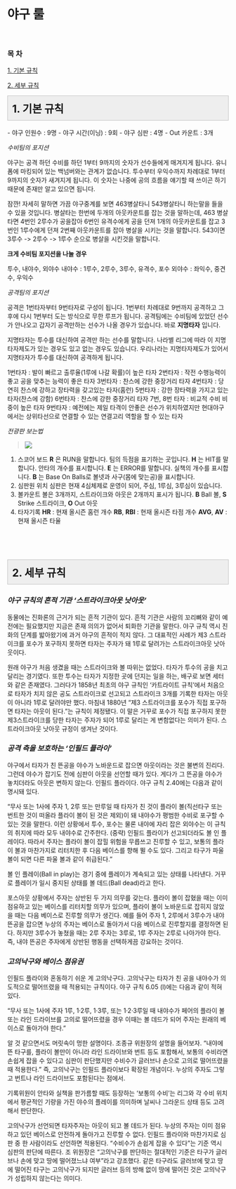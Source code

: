 # **야구 룰**

<br/>
<h3>목 차</h3>
<a name="top"></a>
<p><a href="#1">1. 기본 규칙</a></p>
<p><a href="#2">2. 세부 규칙</a></p>

<a name="1"></a>
  <div class="txc-textbox" style="padding: 10px; border: 1px solid rgb(193, 193, 193); border-image: none; background-color: rgb(238, 238, 238);">
    <strong><span style="font-size: 18pt;">1. 기본 규칙</span></strong>
    <font size="5"><span style="line-height: 36px;"></span></font>
</div>
<br/>
 - 야구 인원수 : 9명
 - 야구 시간(이닝) : 9회
 - 야구 심판 : 4명
 - Out 카운트 : 3개
 
*수비팀의 포지션*

야구는 공격 하던 수비를 하던 1부터 9까지의 숫자가 선수들에게 매겨지게 됩니다.
유니폼에 마킹되어 있는 백넘버와는 관계가 없습니다.
투수부터 우익수까지 차례대로 1부터 9까지의 숫자가 새겨지게 됩니다.
이 숫자는 나중에 공의 흐름을 얘기할 때 쓰이곤 하기 때문에 존재만 알고 있으면 됩니다.

잠깐! 자세히 말하면 가끔 야구중계를 보면 463병살타니 543병살타니 하는말을 들을 수 있을 것입니다.
병살타는 한번에 두개의 아웃카운트를 잡는 것을 말하는데,
463 병살타면 4번인 2루수가 공을잡아 6번인 유격수에게 공을 던져 1개의 아웃카운트를 잡고
3번인 1루수에게 던져 2번째 아웃카운트를 잡아 병살을 시키는 것을 말합니다.
543이면 3루수 -> 2루수 -> 1루수 순으로 병살을 시킨것을 말합니다.

**크게 수비팀 포지션을 나눌 경우**

투수, 내야수, 외야수
내야수 : 1루수, 2루수, 3루수, 유격수, 포수
외야수 : 좌익수, 중견수, 우익수

*공격팀의 포지션*

공격은 1번타자부터 9번타자로 구성이 됩니다.
1번부터 차례대로 9번까지 공격하고 그 후에 다시 1번부터 도는 방식으로 무한 루프가 됩니다.
공격팀에는 수비팀에 있었던 선수가 안나오고 갑자기 공격만하는 선수가 나올 경우가 있습니다.
바로 **지명타자** 입니다.

지명타자는 투수를 대신하여 공격만 하는 선수를 말합니다.
나라별 리그에 따라 이 지명타자제도가 있는 경우도 있고 없는 경우도 있습니다.
우리나라는 지명타자제도가 있어서 지명타자가 투수를 대신하여 공격하게 됩니다.

1번타자 : 발이 빠르고 출루율(1루에 나갈 확률)이 높은 타자
2번타자 : 작전 수행능력이 좋고 공을 맞추는 능력이 좋은 타자
3번타자 : 찬스에 강한 중장거리 타자
4번타자 : 당연히 찬스에 강하고 장타력을 갖고있는 타자(홈런)
5번타자 : 강한 장타력을 가지고 있는 타자(찬스에 강함)
6번타자 : 찬스에 강한 중장거리 타자
7번, 8번 타자 : 비교적 수비 비중이 높은 타자
9번타자 : 예전에는 제일 타격이 안좋은 선수가 위치하였지만 현대야구에서는
          상위타선으로 연결할 수 있는 연결고리 역할을 할 수 있는 타자

*전광판 보는법*
> ![](http://postfiles5.naver.net/20140627_164/kje2611kje_14038037005969HukK_JPEG/%BE%DF%B1%B8%C0%E5%C0%FC%B1%A4%C6%C7.JPG?type=w2)

1. 스코어 보드
**R** 은 RUN을 말합니다. 팀의 득점을 표기하는 곳입니다.
**H** 는 HIT를 말합니다. 안타의 개수를 표시합니다.
**E** 는 ERROR를 말합니다. 실책의 개수를 표시합니다.
**B** 는 Base On Balls로 볼넷과 사구(몸에 맞는공)을 표시합니다.
2. 심판원 위치
심판은 현재 4심체제로 운영이 되어, 주심, 1루심, 3루심이 있습니다.
3. 볼카운트
볼은 3개까지, 스트라이크와 아웃은 2개까지 표시가 됩니다.
**B** Ball 볼, **S** Strike 스트라이크, **O** Out 아웃
4. 타자기록
**HR** : 현재 올시즌 홈런 개수
**RB**, **RBI** : 현재 올시즌 타점 개수
**AVG**, **AV** : 현재 올시즌 타율

<br/><br/><br/>
<a name="2"></a>

<body class="markdown haroopad">

  <div class="txc-textbox" style="padding: 10px; border: 1px solid rgb(193, 193, 193); border-image: none; background-color: rgb(238, 238, 238);">
    <strong><span style="font-size: 18pt;">2. 세부 규칙</span></strong>
    <font size="5"><span style="line-height: 36px;"><b></b></span></font>
</div>

### *야구 규칙의 흔적 기관 ‘스트라이크아웃 낫아웃’*

동물에는 진화론의 근거가 되는 흔적 기관이 있다. 흔적 기관은 사람의 꼬리뼈와 같이 예전에는 필요했지만 지금은 존재 의의가 없어서 퇴화한 기관을 말한다. 야구 규칙 역시 진화의 단계를 밟아왔기에 과거 야구의 흔적이 적지 않다. 그 대표적인 사례가 제3 스트라이크를 포수가 포구하지 못하면 타자는 주자가 돼 1루로 달려가는 스트라이크아웃 낫아웃이다.

원래 야구가 처음 생겼을 때는 스트라이크와 볼 따위는 없었다. 타자가 투수의 공을 치고 달리는 경기였다. 또한 투수는 타자가 지정한 곳에 던지는 일을 하는, 배구로 보면 세터와 같은 존재였다. 그러다가 1858년 최초의 야구 규칙인 ‘카트라이트 규칙’에서 처음으로 타자가 치지 않은 공도 스트라이크로 선고되고 스트라이크 3개를 기록한 타자는 아웃이 아니라 1루로 달려야만 했다. 마침내 1880년 “제3 스트라이크를 포수가 직접 포구하면 타자는 아웃이 된다.”는 규칙이 제정됐다. 이 말은 거꾸로 포수가 직접 포구하지 못한 제3스트라이크를 당한 타자는 주자가 되어 1루로 달리는 게 변함없다는 의미가 된다. 스트라이크아웃 낫아웃 규정이 생겨난 것이다.

### *공격 측을 보호하는 ‘인필드 플라이’*

야구에서 타자가 친 뜬공을 야수가 노바운드로 잡으면 아웃이라는 것은 불변의 진리다. 그런데 야수가 잡기도 전에 심판이 아웃을 선언할 때가 있다. 게다가 그 뜬공을 야수가 놓치더라도 아웃은 변하지 않는다. 인필드 플라이다. 야구 규칙 2.40에는 다음과 같이 명시돼 있다.

“무사 또는 1사에 주자 1, 2루 또는 만루일 때 타자가 친 것이 플라이 볼(직선타구 또는 번트한 것이 떠올라 플라이 볼이 된 것은 제외)이 돼 내야수가 평범한 수비로 포구할 수 있는 것을 말한다. 이런 상황에서 투수, 포수는 물론 내야에 자리 잡은 외야수는 이 규칙의 취지에 따라 모두 내야수로 간주한다. (중략) 인필드 플라이가 선고되더라도 볼 인 플레이다. 따라서 주자는 플라이 볼이 잡힐 위험을 무릅쓰고 진루할 수 있고, 보통의 플라이 볼과 마찬가지로 리터치한 후 다음 베이스를 향해 뛸 수도 있다. 그리고 타구가 파울 볼이 되면 다른 파울 볼과 같이 취급된다.”

볼 인 플레이(Ball in play)는 경기 중에 플레이가 계속되고 있는 상태를 나타낸다. 거꾸로 플레이가 일시 중지된 상태를 볼 데드(Ball dead)라고 한다.

포스아웃 상황에서 주자는 상반된 두 가지 의무를 갖는다. 플라이 볼이 잡혔을 때는 이미 점유하고 있는 베이스를 리터치할 의무가 있으며, 플라이 볼이 노바운드로 잡히지 않았을 때는 다음 베이스로 진루할 의무가 생긴다. 예를 들어 주자 1, 2루에서 3루수가 내야 뜬공을 잡으면 누상의 주자는 베이스로 돌아가서 다음 베이스로 진루할지를 결정하면 된다. 하지만 3루수가 놓쳤을 때는 2루 주자는 3루로, 1루 주자는 2루로 나아가야 한다. 즉, 내야 뜬공은 주자에게 상반된 행동을 선택하게끔 강요하는 것이다.

### *고의낙구와 베이스 점유권*

인필드 플라이와 혼동하기 쉬운 게 고의낙구다. 고의낙구는 타자가 친 공을 내야수가 의도적으로 떨어뜨렸을 때 적용되는 규칙이다. 야구 규칙 6.05 (l)에는 다음과 같이 적혀 있다.

“무사 또는 1사에 주자 1루, 1·2루, 1·3루, 또는 1·2·3루일 때 내야수가 페어의 플라이 볼 또는 라인 드라이브를 고의로 떨어뜨렸을 경우 이때는 볼 데드가 되어 주자는 원래의 베이스로 돌아가야 한다.”

알 것 같으면서도 머릿속이 멍한 설명이다. 조종규 위원장의 설명을 들어보자. “내야에 뜬 타구를, 플라이 볼만이 아니라 라인 드라이브와 번트 등도 포함해서, 보통의 수비라면 손쉽게 잡을 수 있다고 심판이 판단했지만 수비수가 글러브나 손으로 고의로 떨어뜨렸을 때 적용한다.” 즉, 고의낙구는 인필드 플라이보다 확장된 개념이다. 누상의 주자도 그렇고 번트나 라인 드라이브도 포함된다는 점에서.

기록위원이 안타와 실책을 판가름할 때도 등장하는 ‘보통의 수비’는 리그와 각 수비 위치에서 평균적인 기량을 가진 야수의 플레이를 의미하며 날씨나 그라운드 상태 등도 고려해서 판단한다.

고의낙구가 선언되면 타자주자는 아웃이 되고 볼 데드가 된다. 누상의 주자는 이미 점유하고 있던 베이스로 안전하게 돌아가고 진루할 수 없다. 인필드 플라이와 마찬가지로 심판 중 한 사람이라도 선언하면 적용된다. “수비수가 손쉽게 잡을 수 있다”는 기준 역시 심판의 판단에 따른다. 조 위원장은 “고의낙구를 판단하는 절대적인 기준은 타구가 글러브나 손에 맞고 땅에 떨어졌느냐 여부”라고 강조했다. 같은 타구라도 글러브에 맞고 땅에 떨어진 타구는 고의낙구가 되지만 글러브 등의 방해 없이 땅에 떨어진 것은 고의낙구가 성립하지 않는다는 의미다.


